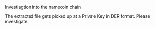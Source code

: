 Investiagtion into the namecoin chain


The extracted file gets picked up at a Private Key in DER format. Please investigate
